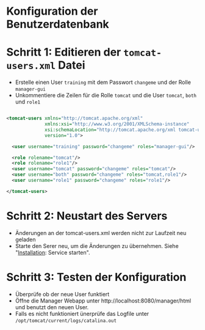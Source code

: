 # Konfiguration der Benutzerdatenbank

# Schritt 1: Editieren der `tomcat-users.xml` Datei

- Erstelle einen User `training` mit dem Passwort `changeme` und der Rolle `manager-gui`
- Unkommentiere die Zeilen für die Rolle `tomcat` und die User `tomcat`, `both` und `role1`

```xml

<tomcat-users xmlns="http://tomcat.apache.org/xml"
              xmlns:xsi="http://www.w3.org/2001/XMLSchema-instance"
              xsi:schemaLocation="http://tomcat.apache.org/xml tomcat-users.xsd"
              version="1.0">

  <user username="training" password="changeme" roles="manager-gui"/>

  <role rolename="tomcat"/>
  <role rolename="role1"/>
  <user username="tomcat" password="changeme" roles="tomcat"/>
  <user username="both" password="changeme" roles="tomcat,role1"/>
  <user username="role1" password="changeme" roles="role1"/>

</tomcat-users>


```

# Schritt 2: Neustart des Servers
- Änderungen an der tomcat-users.xml werden nicht zur Laufzeit neu geladen
- Starte den Serer neu, um die Änderungen zu übernehmen. Siehe "[Installation](..%2F..%2Fslides%2F3-install.md): Service starten".

# Schritt 3: Testen der Konfiguration
- Überprüfe ob der neue User funktiert
- Öffne die Manager Webapp unter http://localhost:8080/manager/html und benutzt den neuen User.
- Falls es nicht funktioniert ünerprüfe das Logfile unter `/opt/tomcat/current/logs/catalina.out`
